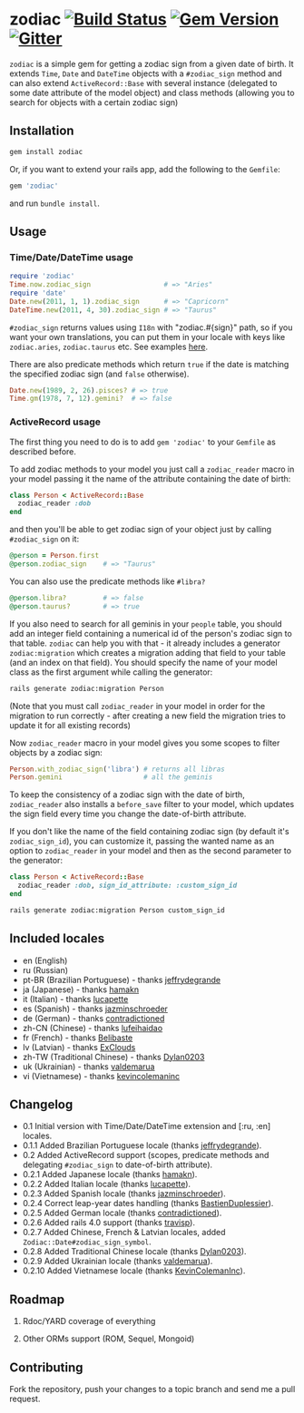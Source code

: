 # zodiac [![Build Status](https://travis-ci.org/7even/zodiac.svg?branch=master)](http://travis-ci.org/7even/zodiac) [![Gem Version](https://badge.fury.io/rb/zodiac.svg)](https://badge.fury.io/rb/zodiac) [![Gitter](https://badges.gitter.im/7even/zodiac.svg)](https://gitter.im/7even/zodiac)

`zodiac` is a simple gem for getting a zodiac sign from a given date of birth. It extends `Time`, `Date` and `DateTime` objects with a `#zodiac_sign` method and can also extend `ActiveRecord::Base` with several instance (delegated to some date attribute of the model object) and class methods (allowing you to search for objects with a certain zodiac sign)

## Installation

``` bash
gem install zodiac
```

Or, if you want to extend your rails app, add the following to the `Gemfile`:

``` ruby
gem 'zodiac'
```

and run `bundle install`.

## Usage

### Time/Date/DateTime usage

``` ruby
require 'zodiac'
Time.now.zodiac_sign                  # => "Aries"
require 'date'
Date.new(2011, 1, 1).zodiac_sign      # => "Capricorn"
DateTime.new(2011, 4, 30).zodiac_sign # => "Taurus"
```

`#zodiac_sign` returns values using `I18n` with "zodiac.#{sign}" path, so if you want your own translations, you can put them in your locale with keys like `zodiac.aries`, `zodiac.taurus` etc. See examples [here](http://github.com/7even/zodiac/blob/master/lib/locales/en.yml).

There are also predicate methods which return `true` if the date is matching the specified zodiac sign (and `false` otherwise).

``` ruby
Date.new(1989, 2, 26).pisces? # => true
Time.gm(1978, 7, 12).gemini?  # => false
```

### ActiveRecord usage

The first thing you need to do is to add `gem 'zodiac'` to your `Gemfile` as described before.

To add zodiac methods to your model you just call a `zodiac_reader` macro in your model passing it the name of the attribute containing the date of birth:

``` ruby
class Person < ActiveRecord::Base
  zodiac_reader :dob
end
```

and then you'll be able to get zodiac sign of your object just by calling `#zodiac_sign` on it:

``` ruby
@person = Person.first
@person.zodiac_sign    # => "Taurus"
```

You can also use the predicate methods like `#libra?`

``` ruby
@person.libra?         # => false
@person.taurus?        # => true
```

If you also need to search for all geminis in your `people` table, you should add an integer field containing a numerical id of the person's zodiac sign to that table. `zodiac` can help you with that - it already includes a generator `zodiac:migration` which creates a migration adding that field to your table (and an index on that field). You should specify the name of your model class as the first argument while calling the generator:

``` bash
rails generate zodiac:migration Person
```

(Note that you must call `zodiac_reader` in your model in order for the migration to run correctly - after creating a new field the migration tries to update it for all existing records)

Now `zodiac_reader` macro in your model gives you some scopes to filter objects by a zodiac sign:

``` ruby
Person.with_zodiac_sign('libra') # returns all libras
Person.gemini                    # all the geminis
```

To keep the consistency of a zodiac sign with the date of birth, `zodiac_reader` also installs a `before_save` filter to your model, which updates the sign field every time you change the date-of-birth attribute.

If you don't like the name of the field containing zodiac sign (by default it's `zodiac_sign_id`), you can customize it, passing the wanted name as an option to `zodiac_reader` in your model and then as the second parameter to the generator:

``` ruby
class Person < ActiveRecord::Base
  zodiac_reader :dob, sign_id_attribute: :custom_sign_id
end
```

``` bash
rails generate zodiac:migration Person custom_sign_id
```

## Included locales

* en (English)
* ru (Russian)
* pt-BR (Brazilian Portuguese) - thanks [jeffrydegrande](https://github.com/jeffrydegrande)
* ja (Japanese) - thanks [hamakn](https://github.com/hamakn)
* it (Italian) - thanks [lucapette](https://github.com/lucapette)
* es (Spanish) - thanks [jazminschroeder](https://github.com/jazminschroeder)
* de (German) - thanks [contradictioned](https://github.com/contradictioned)
* zh-CN (Chinese) - thanks [lufeihaidao](https://github.com/lufeihaidao)
* fr (French) - thanks [Belibaste](https://github.com/Belibaste)
* lv (Latvian) - thanks [ExClouds](https://github.com/ExClouds)
* zh-TW (Traditional Chinese) - thanks [Dylan0203](https://github.com/Dylan0203)
* uk (Ukrainian) - thanks [valdemarua](https://github.com/valdemarua)
* vi (Vietnamese) - thanks [kevincolemaninc](https://github.com/KevinColemanInc)

## Changelog

* 0.1 Initial version with Time/Date/DateTime extension and [:ru, :en] locales.
* 0.1.1 Added Brazilian Portuguese locale (thanks [jeffrydegrande](https://github.com/jeffrydegrande)).
* 0.2 Added ActiveRecord support (scopes, predicate methods and delegating `#zodiac_sign` to date-of-birth attribute).
* 0.2.1 Added Japanese locale (thanks [hamakn](https://github.com/hamakn)).
* 0.2.2 Added Italian locale (thanks [lucapette](https://github.com/lucapette)).
* 0.2.3 Added Spanish locale (thanks [jazminschroeder](https://github.com/jazminschroeder)).
* 0.2.4 Correct leap-year dates handling (thanks [BastienDuplessier](https://github.com/BastienDuplessier)).
* 0.2.5 Added German locale (thanks [contradictioned](https://github.com/contradictioned)).
* 0.2.6 Added rails 4.0 support (thanks [travisp](https://github.com/travisp)).
* 0.2.7 Added Chinese, French & Latvian locales, added `Zodiac::Date#zodiac_sign_symbol`.
* 0.2.8 Added Traditional Chinese locale (thanks [Dylan0203](https://github.com/Dylan0203)).
* 0.2.9 Added Ukrainian locale (thanks [valdemarua](https://github.com/valdemarua)).
* 0.2.10 Added Vietnamese locale (thanks [KevinColemanInc](https://github.com/KevinColemanInc)).

## Roadmap

1. Rdoc/YARD coverage of everything

2. Other ORMs support (ROM, Sequel, Mongoid)

## Contributing

Fork the repository, push your changes to a topic branch and send me a pull request.
